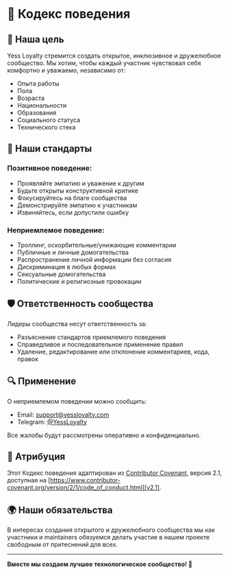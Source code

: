 # 🤝 Кодекс поведения

## 🌈 Наша цель

Yess Loyalty стремится создать открытое, инклюзивное и дружелюбное сообщество. Мы хотим, чтобы каждый участник чувствовал себя комфортно и уважаемо, независимо от:

- Опыта работы
- Пола
- Возраста
- Национальности
- Образования
- Социального статуса
- Технического стека

## 🤲 Наши стандарты

### Позитивное поведение:

- Проявляйте эмпатию и уважение к другим
- Будьте открыты конструктивной критике
- Фокусируйтесь на благе сообщества
- Демонстрируйте эмпатию к участникам
- Извиняйтесь, если допустили ошибку

### Неприемлемое поведение:

- Троллинг, оскорбительные/унижающие комментарии
- Публичные и личные домогательства
- Распространение личной информации без согласия
- Дискриминация в любых формах
- Сексуальные домогательства
- Политические и религиозные провокации

## 🛡 Ответственность сообщества

Лидеры сообщества несут ответственность за:
- Разъяснение стандартов приемлемого поведения
- Справедливое и последовательное применение правил
- Удаление, редактирование или отклонение комментариев, кода, правок

## 🔍 Применение

О неприемлемом поведении можно сообщить:
- Email: support@yessloyalty.com
- Telegram: [@YessLoyalty](https://t.me/YessLoyalty)

Все жалобы будут рассмотрены оперативно и конфиденциально.

## 📝 Атрибуция

Этот Кодекс поведения адаптирован из [Contributor Covenant][homepage],
версия 2.1, доступная на
[https://www.contributor-covenant.org/version/2/1/code_of_conduct.html][v2.1].

[homepage]: https://www.contributor-covenant.org
[v2.1]: https://www.contributor-covenant.org/version/2/1/code_of_conduct.html

## 🌍 Наши обязательства

В интересах создания открытого и дружелюбного сообщества мы как участники и maintainers обязуемся делать участие в нашем проекте свободным от притеснений для всех.

---

**Вместе мы создаем лучшее технологическое сообщество! 🚀**
